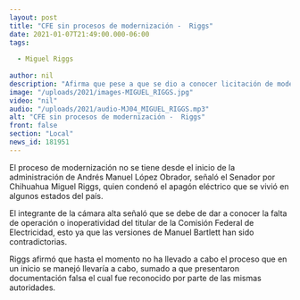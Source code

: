 ```yaml
---
layout: post
title: "CFE sin procesos de modernización -  Riggs"
date: 2021-01-07T21:49:00.000-06:00
tags:
  
  - Miguel Riggs
  
author: nil
description: "Afirma que pese a que se dio a conocer licitación de modernización esta no ha sido llevada a cabo."
image: "/uploads/2021/images-MIGUEL_RIGGS.jpg"
video: "nil"
audio: "/uploads/2021/audio-MJ04_MIGUEL_RIGGS.mp3"
alt: "CFE sin procesos de modernización -  Riggs"
front: false
section: "Local"
news_id: 181951
---
```


El proceso de modernización no se tiene desde el inicio de la administración de Andrés Manuel López Obrador, señaló el Senador por Chihuahua Miguel Riggs, quien condenó el apagón eléctrico que se vivió en algunos estados del país.

El integrante de la cámara alta señaló que se debe de dar a conocer la falta de operación o inoperatividad del titular de la Comisión Federal de Electricidad, esto ya que las versiones de Manuel Bartlett han sido contradictorias.

Riggs afirmó que hasta el momento no ha llevado a cabo el proceso que en un inicio se manejó llevaría a cabo, sumado a que presentaron documentación falsa el cual fue reconocido por parte de las mismas autoridades. 